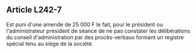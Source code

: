 Article L242-7
----
Est puni d'une amende de 25 000 F le fait, pour le président ou l'administrateur
président de séance de ne pas constater les délibérations du conseil
d'administration par des procès-verbaux formant un registre spécial tenu au
siège de la société.
